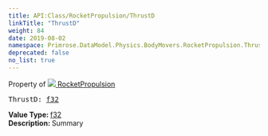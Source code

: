 ```yaml
---
title: API:Class/RocketPropulsion/ThrustD
linkTitle: "ThrustD"
weight: 84
date: 2019-08-02
namespace: Primrose.DataModel.Physics.BodyMovers.RocketPropulsion.ThrustD
deprecated: false
no_list: true
---
```

Property of <a href="/docs/api-reference/Class/RocketPropulsion"><img src="/icons/silk/rocket.png"/>&nbsp;RocketPropulsion</a>
<pre class="method-declaration">
ThrustD: <a class="type" href="/docs/api-reference/System/Primitives#single">f32</a></pre>
<b>Value Type: </b>
<a class="type" href="/docs/api-reference/System/Primitives#single">f32</a>
<br/>
<b>Description: </b>
Summary

